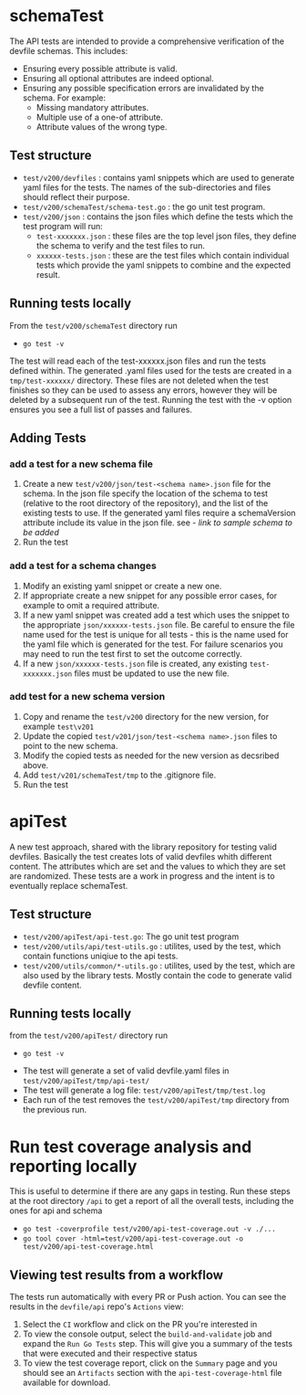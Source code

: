 # schemaTest

The API tests are intended to provide a comprehensive verification of the devfile schemas. This includes:
- Ensuring every possible attribute is valid.
- Ensuring all optional attributes are indeed optional.
- Ensuring any possible specification errors are invalidated by the schema. For example:
    - Missing mandatory attributes.
    - Multiple use of a one-of attribute.
    - Attribute values of the wrong type.

## Test structure

- `test/v200/devfiles` : contains yaml snippets which are used to generate yaml files for the tests. The names of the sub-directories and files should reflect their purpose.
- `test/v200/schemaTest/schema-test.go` : the go unit test program.
- `test/v200/json` :  contains the json files which define the tests which the test program will run:
    - `test-xxxxxxx.json` : these files are the top level json files, they define the schema to verify and the test files to run.
    - `xxxxxx-tests.json` : these are the test files which contain individual tests which provide the yaml snippets to combine and the expected result.

## Running tests locally

From the `test/v200/schemaTest` directory run 
- `go test -v`

The test will read each of the test-xxxxxx.json files and run the tests defined within. The generated .yaml files used for the tests are created in a `tmp/test-xxxxxx/` directory. These files are not deleted when the test finishes so they can be used to assess any errors, however they will be deleted by a subsequent run of the test. Running the test with the -v option ensures you see a full list of passes and failures. 

## Adding Tests

### add a test for a new schema file

1. Create a new `test/v200/json/test-<schema name>.json` file for the schema. In the json file  specify the location of the schema to test (relative to the root directory of the repository), and the list of the existing tests to use. If the generated yaml files require a schemaVersion attribute include its value in the json file. see - *link to sample schema to be added*
1. Run the test

### add a test for a schema changes

1. Modify an existing yaml snippet or create a new one.
1. If appropriate create a new snippet for any possible error cases, for example to omit a required attribute.
1. If a new yaml snippet was created add a test which uses the snippet to the appropriate `json/xxxxxx-tests.json` file. Be careful to ensure the file name used for the test is unique for all tests - this is the name used for the yaml file which is generated for the test. For failure scenarios you may need to run the test first to set the outcome correctly. 
1. If a new  `json/xxxxxx-tests.json` file is created, any existing `test-xxxxxxx.json` files must be updated to use the new file.

### add test for a new schema version

1. Copy and rename the `test/v200` directory for the new version, for example `test\v201`
1. Update the copied `test/v201/json/test-<schema name>.json` files to point to the new schema.
1. Modify the copied tests as needed for the new version as decsribed above.
1. Add `test/v201/schemaTest/tmp` to the .gitignore file.
1. Run the test


# apiTest

A new test approach, shared with the library repository for testing valid devfiles. Basically the test creates lots of valid devfiles whith different content. The attributes which are set and the values to which they are set are randomized. These tests are a work in progress and the intent is to eventually replace schemaTest.  

## Test structure

- `test/v200/apiTest/api-test.go`: The go unit test program
- `test/v200/utils/api/test-utils.go` : utilites, used by the test, which contain functions uniqiue to the api tests.
- `test/v200/utils/common/*-utils.go` : utilites, used by the test, which are also used by the library tests. Mostly contain the code to generate valid devfile content.


## Running tests locally

from the `test/v200/apiTest/` directory run
- `go test -v`

* The test will generate a set of valid devfile.yaml files in `test/v200/apiTest/tmp/api-test/`
* The test will generate a log file:  `test/v200/apiTest/tmp/test.log`
* Each run of the test removes the  `test/v200/apiTest/tmp` directory from the previous run.

# Run test coverage analysis and reporting locally

This is useful to determine if there are any gaps in testing.  Run these steps at the root directory `/api` to get a report of all the overall tests, including the ones for api and schema

- `go test -coverprofile test/v200/api-test-coverage.out -v ./...`
- `go tool cover -html=test/v200/api-test-coverage.out -o test/v200/api-test-coverage.html`

## Viewing test results from a workflow

The tests run automatically with every PR or Push action.  You can see the results in the `devfile/api` repo's `Actions` view:

1.  Select the `CI` workflow and click on the PR you're interested in
1.  To view the console output, select the `build-and-validate` job and expand the `Run Go Tests` step.  This will give you a summary of the tests that were executed and their respective status 
1.  To view the test coverage report, click on the `Summary` page and you should see an `Artifacts` section with the `api-test-coverage-html` file available for download.